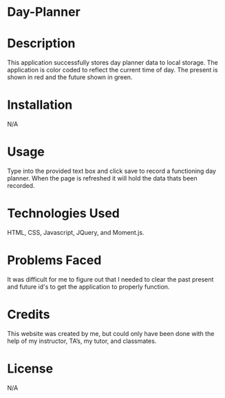 # Day-Planner
# **Description**
This application successfully stores day planner data to local storage. The application is color coded to reflect the current time of day. The present is shown in red and the future shown in green. 

# **Installation**
N/A

# **Usage**
Type into the provided text box and click save to record a functioning day planner. When the page is refreshed it will hold the data thats been recorded. 

# **Technologies Used**
HTML, CSS, Javascript, JQuery, and Moment.js. 

# **Problems Faced**
It was difficult for me to figure out that I needed to clear the past present and future id's to get the application to properly function. 

# **Credits**
This website was created by me, but could only have been done with the help of my instructor, TA’s, my tutor, and classmates. 

# **License**
N/A